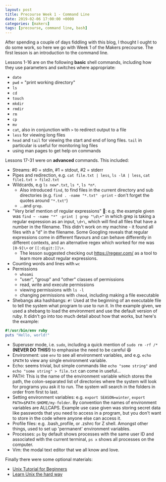 ```yaml
---
layout: post
title: Precourse Week 1 - Command Line
date: 2019-02-06 17:00:00 +0000
categories: [makers]
tags: [precourse, command line, bash]
---
```

After spending a couple of days fiddling with this blog, I thought I ought to do
some work, so here we go with Week 1 of the Makers precourse. The first lesson is an
introduction to the command line.

Lessons 1-16 are on the following **basic** shell commands, including how they
use parameters and switches where appropriate:
- `date`
- `pwd` = "print working directory"
- `ls`
- `cd`
- `touch`
- `mkdir`
- `rmdir`
- `rm`
- `cp`
- `mv`
- `cat`, also in conjunction with `>` to redirect output to a file
- `less` for viewing long files
- `head` and `tail` for viewing the start and end of long files. `tail` in
particular is useful for monitoring log files
- using man pages to get help on commands

Lessons 17-31 were on **advanced** commands. This included:
- Streams: #0 = stdin, #1 = stdout, #2 = stderr
- Pipes and redirection, e.g. `cat file.txt | less`, `ls -lA | less`, `cat
file1.txt > file2.txt`
- Wildcards, e.g `ls new*.txt`, `ls *`, `ls *n*`.
  - Also introduced `find`, to find files in the current directory and sub
  directories (e.g. `find . -name "*.txt" -print` - don't forget the quotes
  around `"*.txt"`)
  - ...and `grep`. 
- "Very brief mention of regular expressions" 😬: e.g. the example given was
`find ~ -name "*" -print | grep "\d\+"` in which grep is taking a regular
expression as an input, `\d+\`, which will find all files that have a number in
the filename. This didn't work on my machine - it found all files with a "d" in
the filename. Some Googling reveals that regular expressions come in different
flavours and can behave differently in different contexts, and an alternative
regex which worked for me was `[0-9]\+` or
`[[:digit:]]\+`.
  - The lesson suggested checking out <https://regexr.com/> as a tool to learn
  more about regular expressions.
- Counting words and lines with `wc`
- Permissions
  - `whoami`
  - "user", "group" and "other" classes of permissions
  - read, write and execute permissions
  - viewing permissions with `ls -l`
  - changing permissions with `chmod`, including making a file executable
- Shebangs aka hashbangs: `#!` Used at the beginning of an executable file to
tell the system what program to use to run it. In the
example given, we used a shebang to load the environment and use the default
version of ruby. It didn't go into too much detail about how that works, but
here's the example:
```ruby
#!/usr/bin/env ruby
puts "Hello, world!"
```
- Superuser mode, i.e. `sudo`, including a quick mention of `sudo rm -rf /*`
**(NEVER DO THIS!)** to emphasise the need to be careful 😆
- Environment: use `env` to see all environment variables, and e.g. `echo $PATH`
to view any single environment variable.
- Echo: seems trivial, but simple commands like `echo "some string"` and `echo
"some string" > file.txt` can come in useful...
- PATH: This is the name of the environment variable which stores the path, the
colon-separated list
of directories where the system will look for programs you ask it to run. The
system will search in the folders in order from first to last.
- Setting environment variables: e.g. `export SEASON=winter`, `export
PATH=$PATH:$HOME/my-folder`. By convention the names of environment variables
are ALLCAPS. Example use case given was storing secret data like passwords that
you need to access in a program, but you don't want to store in the code where
anyone else can access it.
- Profile files: e.g. .bash\_profile, or .zshrc for Z shell. Amongst other
things, used to set up 'permanent' environment variables.
- Processes: `ps` by default shows processes with the same user ID and
associated with the current terminal, `ps x` shows all processes on the
computer.
- Vim: the modal text editor that we all know and love.

Finally there were some optional materials:
- [Unix Tutorial for Beginners](http://www.ee.surrey.ac.uk/Teaching/Unix/)
- [Learn Unix the hard way](https://learncodethehardway.org/unix/)
